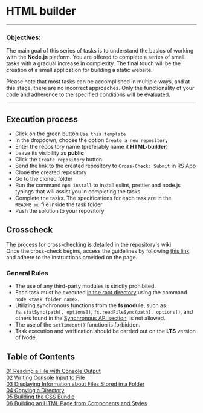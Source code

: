 # HTML builder

---

### Objectives:

The main goal of this series of tasks is to understand the basics of working with the **Node.js** platform.
You are offered to complete a series of small tasks with a gradual increase in complexity. The final touch will be the creation of a small application for building a static website.

Please note that most tasks can be accomplished in multiple ways, and at this stage, there are no incorrect approaches. Only the functionality of your code and adherence to the specified conditions will be evaluated.

---

## Execution process

- Click on the green button `Use this template`
- In the dropdown, choose the option `Create a new repository`
- Enter the repository name (preferably name it **HTML-builder**)
- Leave its visibility as **public**
- Click the `Create repository` button
- Send the link to the created repository to `Cross-Check: Submit` in RS App
- Clone the created repository
- Go to the cloned folder
- Run the command `npm install` to install eslint, prettier and node.js typings that will assist you in completing the tasks
- Complete the tasks. The specifications for each task are in the `README.md` file inside the task folder
- Push the solution to your repository

## Crosscheck

The process for cross-checking is detailed in the repository's wiki.  
Once the cross-check begins, access the guidelines by following [this link](https://github.com/rolling-scopes-school/HTML-builder/wiki) and adhere to the instructions provided on the page.

### General Rules

- The use of any third-party modules is strictly prohibited.
- Each task must be executed <u>in the root directory</u> using the command `node <task folder name>`.
- Utilizing synchronous functions from the **fs module**, such as `fs.statSync(path[, options])`, `fs.readFileSync(path[, options])`, and others found in the [Synchronous API section](https://nodejs.org/api/fs.html#fs_synchronous_api), is not allowed.
- The use of the `setTimeout()` function is forbidden.
- Task execution and verification should be carried out on the **LTS** version of Node.

## Table of Contents

[01 Reading a File with Console Output](https://github.com/rolling-scopes-school/HTML-builder/blob/main/01-read-file)  
[02 Writing Console Input to File](https://github.com/rolling-scopes-school/HTML-builder/blob/main/02-write-file)  
[03 Displaying Information about Files Stored in a Folder](https://github.com/rolling-scopes-school/HTML-builder/blob/main/03-files-in-folder)  
[04 Copying a Directory](https://github.com/rolling-scopes-school/HTML-builder/blob/main/04-copy-directory)  
[05 Building the CSS Bundle](https://github.com/rolling-scopes-school/HTML-builder/blob/main/05-merge-styles)  
[06 Building an HTML Page from Components and Styles](https://github.com/rolling-scopes-school/HTML-builder/blob/main/06-build-page)
